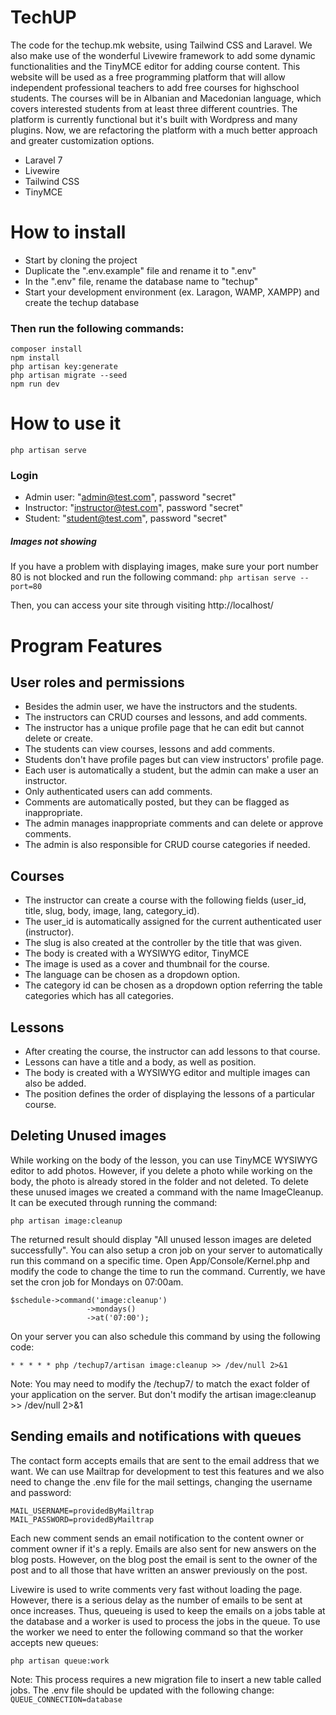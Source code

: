 # TechUP

The code for the techup.mk website, using Tailwind CSS and Laravel. We also make use of the wonderful Livewire framework to add some dynamic functionalities and the TinyMCE editor for adding course content. This website will be used as a free programming platform that will allow independent professional teachers to add free courses for highschool students. The courses will be in Albanian and Macedonian language, which covers interested students from at least three different countries. The platform is currently functional but it's built with Wordpress and many plugins. Now, we are refactoring the platform with a much better approach and greater customization options.

- Laravel 7
- Livewire
- Tailwind CSS
- TinyMCE

# How to install
- Start by cloning the project
- Duplicate the ".env.example" file and rename it to ".env"
- In the ".env" file, rename the database name to "techup"
- Start your development environment (ex. Laragon, WAMP, XAMPP) and create the techup database

### Then run the following commands:
```
composer install
npm install
php artisan key:generate
php artisan migrate --seed
npm run dev
```

# How to use it
`php artisan serve`

### Login
- Admin user: "admin@test.com", password "secret"
- Instructor: "instructor@test.com", password "secret"
- Student: "student@test.com", password "secret"

##### Images not showing
If you have a problem with displaying images, make sure your port number 80 is not blocked and run the following command:
`php artisan serve --port=80`

Then, you can access your site through visiting http://localhost/


# Program Features

## User roles and permissions
- Besides the admin user, we have the instructors and the students.
- The instructors can CRUD courses and lessons, and add comments.
- The instructor has a unique profile page that he can edit but cannot delete or create.
- The students can view courses, lessons and add comments.
- Students don't have profile pages but can view instructors' profile page.
- Each user is automatically a student, but the admin can make a user an instructor.
- Only authenticated users can add comments.
- Comments are automatically posted, but they can be flagged as inappropriate.
- The admin manages inappropriate comments and can delete or approve comments.
- The admin is also responsible for CRUD course categories if needed.

## Courses
- The instructor can create a course with the following fields (user_id, title, slug, body, image, lang, category_id).
- The user_id is automatically assigned for the current authenticated user (instructor).
- The slug is also created at the controller by the title that was given.
- The body is created with a WYSIWYG editor, TinyMCE
- The image is used as a cover and thumbnail for the course.
- The language can be chosen as a dropdown option.
- The category id can be chosen as a dropdown option referring the table categories which has all categories.

## Lessons
- After creating the course, the instructor can add lessons to that course.
- Lessons can have a title and a body, as well as position.
- The body is created with a WYSIWYG editor and multiple images can also be added.
- The position defines the order of displaying the lessons of a particular course.

## Deleting Unused images
While working on the body of the lesson, you can use TinyMCE WYSIWYG editor to add photos.
However, if you delete a photo while working on the body, the photo is already stored in the folder and not deleted.
To delete these unused images we created a command with the name ImageCleanup.
It can be executed through running the command:

`php artisan image:cleanup`

The returned result should display "All unused lesson images are deleted successfully". 
You can also setup a cron job on your server to automatically run this command on a specific time.
Open App/Console/Kernel.php and modify the code to change the time to run the command.
Currently, we have set the cron job for Mondays on 07:00am.

```
$schedule->command('image:cleanup')
                 ->mondays()
                 ->at('07:00');
```
On your server you can also schedule this command by using the following code:

`* * * * * php /techup7/artisan image:cleanup >> /dev/null 2>&1`

Note: You may need to modify the /techup7/ to match the exact folder of your application on the server.
But don't modify the artisan image:cleanup >> /dev/null 2>&1

## Sending emails and notifications with queues
The contact form accepts emails that are sent to the email address that we want. We can use Mailtrap
for development to test this features and we also need to change the .env file for the mail settings,
changing the username and password:

```
MAIL_USERNAME=providedByMailtrap
MAIL_PASSWORD=providedByMailtrap
```

Each new comment sends an email notification to the content owner or comment owner if it's a reply.
Emails are also sent for new answers on the blog posts. However, on the blog post the email is sent
to the owner of the post and to all those that have written an answer previously on the post.

Livewire is used to write comments very fast without loading the page. However, there is a serious delay
as the number of emails to be sent at once increases. Thus, queueing is used to keep the emails on a jobs
table at the database and a worker is used to process the jobs in the queue. To use the worker we need
to enter the following command so that the worker accepts new queues:

`php artisan queue:work`

Note: This process requires a new migration file to insert a new table called jobs. The .env file should be
updated with the following change:
`QUEUE_CONNECTION=database`